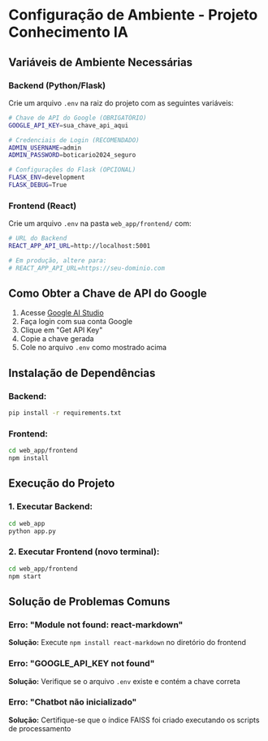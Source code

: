 # Configuração de Ambiente - Projeto Conhecimento IA

## Variáveis de Ambiente Necessárias

### Backend (Python/Flask)
Crie um arquivo `.env` na raiz do projeto com as seguintes variáveis:

```bash
# Chave de API do Google (OBRIGATÓRIO)
GOOGLE_API_KEY=sua_chave_api_aqui

# Credenciais de Login (RECOMENDADO)
ADMIN_USERNAME=admin
ADMIN_PASSWORD=boticario2024_seguro

# Configurações do Flask (OPCIONAL)
FLASK_ENV=development
FLASK_DEBUG=True
```

### Frontend (React)
Crie um arquivo `.env` na pasta `web_app/frontend/` com:

```bash
# URL do Backend
REACT_APP_API_URL=http://localhost:5001

# Em produção, altere para:
# REACT_APP_API_URL=https://seu-dominio.com
```

## Como Obter a Chave de API do Google

1. Acesse [Google AI Studio](https://aistudio.google.com)
2. Faça login com sua conta Google
3. Clique em "Get API Key"
4. Copie a chave gerada
5. Cole no arquivo `.env` como mostrado acima

## Instalação de Dependências

### Backend:
```bash
pip install -r requirements.txt
```

### Frontend:
```bash
cd web_app/frontend
npm install
```

## Execução do Projeto

### 1. Executar Backend:
```bash
cd web_app
python app.py
```

### 2. Executar Frontend (novo terminal):
```bash
cd web_app/frontend
npm start
```

## Solução de Problemas Comuns

### Erro: "Module not found: react-markdown"
**Solução:** Execute `npm install react-markdown` no diretório do frontend

### Erro: "GOOGLE_API_KEY not found"
**Solução:** Verifique se o arquivo `.env` existe e contém a chave correta

### Erro: "Chatbot não inicializado"
**Solução:** Certifique-se que o índice FAISS foi criado executando os scripts de processamento 